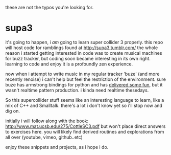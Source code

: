 these are not the typos you're looking for.

supa3
=====

it's going to happen, i _am_ going to learn super collider 3 properly. this repo will host code for ramblings found at http://supa3.tumblr.com/
the whole reason i started getting interested in code was to create musical machines for buzz tracker, but coding soon became interesting in its own right. 
learning to code and enjoy it is a profoundly zen experience. 

now when i attempt to write music in my regular tracker 'buze' (and more recently renoise) i can't help but feel the restriction of 
the environment. sure buze has armstrong bindings for python and has [delivered some fun](https://github.com/zeffii/LilPy), but it wasn't realtime pattern production. i kinda need realtime thesedays.

So this supercollider stuff seems like an interesting language to learn, like a mix of C++ and Smalltalk. there's a lot i don't know yet
so i'll stop now and dig on. 

initially i will follow along with the book: http://www.mat.ucsb.edu/275/CottleSC3.pdf but won't place direct answers to exercises
here. you will likely find derived routines and explorations from all over (youtube, vimeo, github..etc)

enjoy these snippets and projects, as i hope i do.

